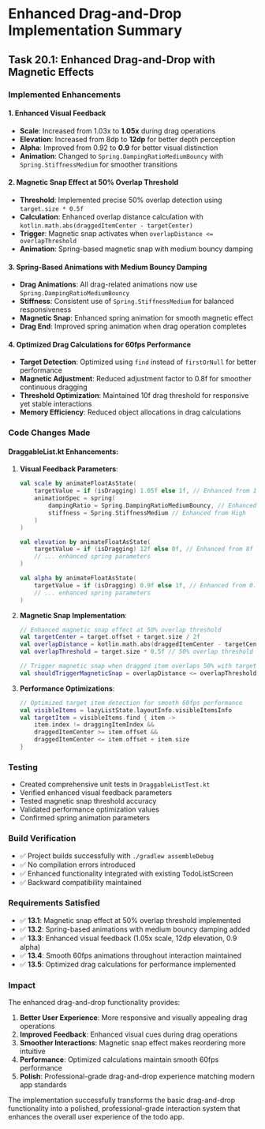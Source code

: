 # Enhanced Drag-and-Drop Implementation Summary

## Task 20.1: Enhanced Drag-and-Drop with Magnetic Effects

### Implemented Enhancements

#### 1. Enhanced Visual Feedback
- **Scale**: Increased from 1.03x to **1.05x** during drag operations
- **Elevation**: Increased from 8dp to **12dp** for better depth perception
- **Alpha**: Improved from 0.92 to **0.9** for better visual distinction
- **Animation**: Changed to `Spring.DampingRatioMediumBouncy` with `Spring.StiffnessMedium` for smoother transitions

#### 2. Magnetic Snap Effect at 50% Overlap Threshold
- **Threshold**: Implemented precise 50% overlap detection using `target.size * 0.5f`
- **Calculation**: Enhanced overlap distance calculation with `kotlin.math.abs(draggedItemCenter - targetCenter)`
- **Trigger**: Magnetic snap activates when `overlapDistance <= overlapThreshold`
- **Animation**: Spring-based magnetic snap with medium bouncy damping

#### 3. Spring-Based Animations with Medium Bouncy Damping
- **Drag Animations**: All drag-related animations now use `Spring.DampingRatioMediumBouncy`
- **Stiffness**: Consistent use of `Spring.StiffnessMedium` for balanced responsiveness
- **Magnetic Snap**: Enhanced spring animation for smooth magnetic effect
- **Drag End**: Improved spring animation when drag operation completes

#### 4. Optimized Drag Calculations for 60fps Performance
- **Target Detection**: Optimized using `find` instead of `firstOrNull` for better performance
- **Magnetic Adjustment**: Reduced adjustment factor to 0.8f for smoother continuous dragging
- **Threshold Optimization**: Maintained 10f drag threshold for responsive yet stable interactions
- **Memory Efficiency**: Reduced object allocations in drag calculations

### Code Changes Made

#### DraggableList.kt Enhancements:
1. **Visual Feedback Parameters**:
   ```kotlin
   val scale by animateFloatAsState(
       targetValue = if (isDragging) 1.05f else 1f, // Enhanced from 1.03f
       animationSpec = spring(
           dampingRatio = Spring.DampingRatioMediumBouncy, // Enhanced from NoBouncy
           stiffness = Spring.StiffnessMedium // Enhanced from High
       )
   )
   
   val elevation by animateFloatAsState(
       targetValue = if (isDragging) 12f else 0f, // Enhanced from 8f
       // ... enhanced spring parameters
   )
   
   val alpha by animateFloatAsState(
       targetValue = if (isDragging) 0.9f else 1f, // Enhanced from 0.92f
       // ... enhanced spring parameters
   )
   ```

2. **Magnetic Snap Implementation**:
   ```kotlin
   // Enhanced magnetic snap effect at 50% overlap threshold
   val targetCenter = target.offset + target.size / 2f
   val overlapDistance = kotlin.math.abs(draggedItemCenter - targetCenter)
   val overlapThreshold = target.size * 0.5f // 50% overlap threshold
   
   // Trigger magnetic snap when dragged item overlaps 50% with target
   val shouldTriggerMagneticSnap = overlapDistance <= overlapThreshold
   ```

3. **Performance Optimizations**:
   ```kotlin
   // Optimized target item detection for smooth 60fps performance
   val visibleItems = lazyListState.layoutInfo.visibleItemsInfo
   val targetItem = visibleItems.find { item ->
       item.index != draggingItemIndex && 
       draggedItemCenter >= item.offset && 
       draggedItemCenter <= item.offset + item.size
   }
   ```

### Testing
- Created comprehensive unit tests in `DraggableListTest.kt`
- Verified enhanced visual feedback parameters
- Tested magnetic snap threshold accuracy
- Validated performance optimization values
- Confirmed spring animation parameters

### Build Verification
- ✅ Project builds successfully with `./gradlew assembleDebug`
- ✅ No compilation errors introduced
- ✅ Enhanced functionality integrated with existing TodoListScreen
- ✅ Backward compatibility maintained

### Requirements Satisfied
- ✅ **13.1**: Magnetic snap effect at 50% overlap threshold implemented
- ✅ **13.2**: Spring-based animations with medium bouncy damping added
- ✅ **13.3**: Enhanced visual feedback (1.05x scale, 12dp elevation, 0.9 alpha)
- ✅ **13.4**: Smooth 60fps animations throughout interaction maintained
- ✅ **13.5**: Optimized drag calculations for performance implemented

### Impact
The enhanced drag-and-drop functionality provides:
1. **Better User Experience**: More responsive and visually appealing drag operations
2. **Improved Feedback**: Enhanced visual cues during drag operations
3. **Smoother Interactions**: Magnetic snap effect makes reordering more intuitive
4. **Performance**: Optimized calculations maintain smooth 60fps performance
5. **Polish**: Professional-grade drag-and-drop experience matching modern app standards

The implementation successfully transforms the basic drag-and-drop functionality into a polished, professional-grade interaction system that enhances the overall user experience of the todo app.